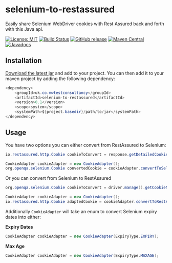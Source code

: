 # selenium-to-restassured

Easily share Selenium WebDriver cookies with Rest Assured back and forth with this Java api.

[![License: MIT](https://img.shields.io/badge/License-MIT-brightgreen.svg)](https://opensource.org/licenses/MIT)
[![Build Status](https://travis-ci.org/mwinteringham/selenium-to-restassured.svg?branch=master)](https://travis-ci.org/mwinteringham/selenium-to-restassured)
[![GitHub release](https://img.shields.io/github/release/mwinteringham/selenium-to-restassured/all.svg?colorB=brightgreen)](https://github.com/mwinteringham/selenium-to-restassured)
[![Maven Central](https://maven-badges.herokuapp.com/maven-central/uk.co.mwtestconsultancy/selenium-to-restassured/badge.svg)](https://maven-badges.herokuapp.com/maven-central/uk.co.mwtestconsultancy/selenium-to-restassured)
[![Javadocs](http://www.javadoc.io/badge/uk.co.mwtestconsultancy/selenium-to-restassured.svg)](http://www.javadoc.io/doc/uk.co.mwtestconsultancy/selenium-to-restassured)

## Installation

[Download the latest jar](https://github.com/mwinteringham/selenium-to-restassured/releases) and add to your project. You can then add it to your maven project by adding the following dependency:

```java
<dependency>
    <groupId>uk.co.mwtestconsultancy</groupId>
    <artifactId>selenium-to-restassured</artifactId>
    <version>0.1</version>
    <scope>system</scope>
    <systemPath>${project.basedir}/path/to/jar</systemPath>
</dependency>
```

## Usage

You have two options you can either convert from RestAssured to Selenium:

```java
io.restassured.http.Cookie cookieToConvert = response.getDetailedCookie("COOKIE NAME")

CookieAdapter cookieAdapter = new CookieAdapter();
org.openqa.selenium.Cookie convertedCookie = cookieAdapter.convertToSelenium(cookieToConvert);
```

Or you can convert from Selenium to RestAssured

```java
org.openqa.selenium.Cookie cookieToConvert = driver.manage().getCookieNamed("COOKIE NAME");

CookieAdapter cookieAdapter = new CookieAdapter();
io.restassured.http.Cookie adaptedCookie = cookieAdapter.convertToRestAssured(seleniumCookie);
```

Additionally ```CookieAdapter``` will take an enum to convert Selenium expiry dates into either:

**Expiry Dates**
```java
CookieAdapter cookieAdapter = new CookieAdapter(ExpiryType.EXPIRY);
```

**Max Age**
```java
CookieAdapter cookieAdapter = new CookieAdapter(ExpiryType.MAXAGE);
```